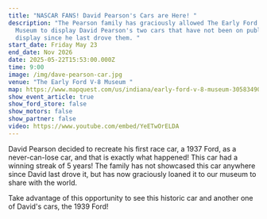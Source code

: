 ```yaml
---
title: "NASCAR FANS! David Pearson's Cars are Here! "
description: "The Pearson family has graciously allowed The Early Ford V-8
  Museum to display David Pearson's two cars that have not been on public
  display since he last drove them. "
start_date: Friday May 23
end_date: Nov 2026
date: 2025-05-22T15:53:00.000Z
time: 9:00
image: /img/dave-pearson-car.jpg
venue: "The Early Ford V-8 Museum "
map: https://www.mapquest.com/us/indiana/early-ford-v-8-museum-305834909
show_event_article: true
show_ford_store: false
show_motors: false
show_partner: false
video: https://www.youtube.com/embed/YeETwOrELDA
---
```

David Pearson decided to recreate his first race car, a 1937 Ford, as a never-can-lose car, and that is exactly what happened! This car had a winning streak of 5 years! The family has not showcased this car anywhere since David last drove it, but has now graciously loaned it to our museum to share with the world. 

Take advantage of this opportunity to see this historic car and another one of David's cars, the 1939 Ford!
